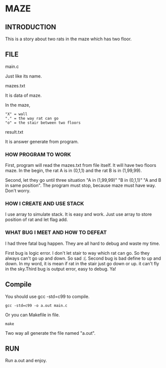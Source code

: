 # MAZE

## INTRODUCTION

This is a story about two rats in the maze which has two floor.

## FILE

main.c

Just like its name.
    
mazes.txt

It is data of maze.

In the maze,

    "X" = wall
    "." = the way rat can go
    "o" = the stair between two floors

result.txt

It is answer generate from program.

### HOW PROGRAM TO WORK

First, program will read the mazes.txt from file itself. It will have two floors maze. In the begin, the rat A is in (0,1,1) and the rat B is in (1,99,99).
    
Second, let they go until three situation "A in (1,99,99)" "B in (0,1,1)" "A and B in same position". The program must stop, because maze must have way. Don't worry. 

### HOW I CREATE AND USE STACK

I use array to simulate stack. It is easy and work. Just use array to store position of rat and let flag add.

### WHAT BUG I MEET AND HOW TO DEFEAT

I had three fatal bug happen. They are all hard to debug and waste my time. 
    
First bug is logic error. I don't let stair to way which rat can go. So they always can't go up and down. So sad :(. Second bug is bad define to up and down. In my word, it is mean if rat in  the stair just go down or up. it can't fly in the sky.Third bug is output error, easy to debug. Ya!
    
## Compile

You should use gcc -std=c99 to compile.
	
    gcc -std=c99 -o a.out main.c
    
Or you can Makefile in file.
	
    make
    
Two way all generate the file named "a.out".

## RUN

Run a.out and enjoy.




